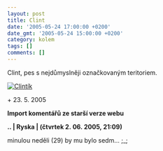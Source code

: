 ```yaml
---
layout: post
title: Clint
date: '2005-05-24 17:00:00 +0200'
date_gmt: '2005-05-24 15:00:00 +0200'
category: kolem
tags: []
comments: []
---
```

<p>Clint, pes s nejdůmyslněji označkovaným teritoriem.</p>
<div >
<a href="/%base_url%/assets/old-images/clintik.jpg"><img alt="Clintík" src="%base_url%/assets/old-images/clintik.jpg"></a>
</div>
<p>+ 23. 5. 2005</p>
<div class="import-komentaru">
<p><strong>Import komentářů ze starší verze webu</strong></p>
<div class="comment">
<p style="font-weight:bold"><span class="compredmet">..</span> | <span class="comname">Ryska</span> | (čtvrtek&nbsp;2.&nbsp;06.&nbsp;2005,&nbsp;21:09)</p>
<p>minulou neděli (29) by mu bylo sedm... ;_; </p>
</div>
</div>
